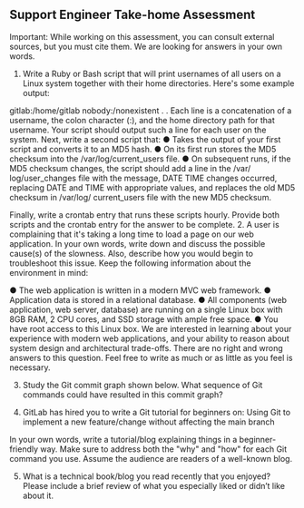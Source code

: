 ## Support Engineer Take-home Assessment

Important: While working on this assessment, you can consult external sources, but you must cite them.
We are looking for answers in your own words.

1. Write a Ruby or Bash script that will print usernames of all users on a Linux system together with
   their home directories. Here's some example output:

gitlab:/home/gitlab
nobody:/nonexistent
.
.
Each line is a concatenation of a username, the colon character (:), and the home directory path
for that username. Your script should output such a line for each user on the system.
Next, write a second script that:
● Takes the output of your first script and converts it to an MD5 hash.
● On its first run stores the MD5 checksum into the /var/log/current_users file.
● On subsequent runs, if the MD5 checksum changes, the script should add a line in the /var/
log/user_changes file with the message, DATE TIME changes occurred, replacing DATE
and TIME with appropriate values, and replaces the old MD5 checksum in /var/log/
current_users file with the new MD5 checksum.

Finally, write a crontab entry that runs these scripts hourly.
Provide both scripts and the crontab entry for the answer to be complete. 2. A user is complaining that it's taking a long time to load a page on our web application. In your own
words, write down and discuss the possible cause(s) of the slowness. Also, describe how you would
begin to troubleshoot this issue.
Keep the following information about the environment in mind:

● The web application is written in a modern MVC web framework.
● Application data is stored in a relational database.
● All components (web application, web server, database) are running on a single Linux box with
8GB RAM, 2 CPU cores, and SSD storage with ample free space.
● You have root access to this Linux box.
We are interested in learning about your experience with modern web applications, and your ability
to reason about system design and architectural trade-offs. There are no right and wrong answers
to this question. Feel free to write as much or as little as you feel is necessary.

3. Study the Git commit graph shown below. What sequence of Git commands could have resulted in
   this commit graph?

4. GitLab has hired you to write a Git tutorial for beginners on: Using Git to implement a new
   feature/change without affecting the main branch

In your own words, write a tutorial/blog explaining things in a beginner-friendly
way. Make sure to address both the "why" and "how" for each Git command you use. Assume the
audience are readers of a well-known blog.

5. What is a technical book/blog you read recently that you enjoyed? Please include a brief review of
   what you especially liked or didn’t like about it.
